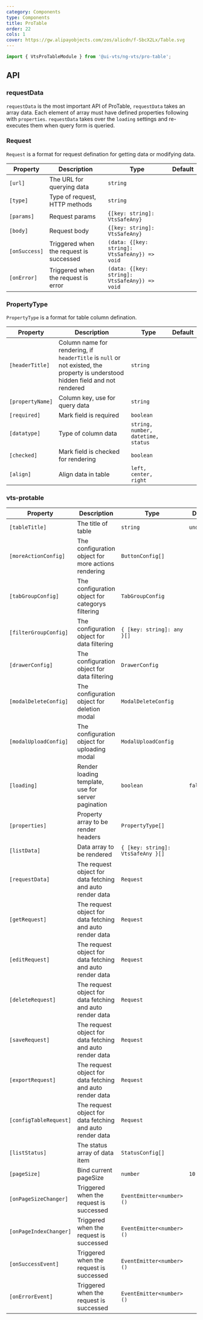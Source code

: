```yaml
---
category: Components
type: Components
title: ProTable
order: 22
cols: 1
cover: https://gw.alipayobjects.com/zos/alicdn/f-SbcX2Lx/Table.svg
---
```


```ts
import { VtsProTableModule } from '@ui-vts/ng-vts/pro-table';
```

## API

### requestData
`requestData` is the most important API of ProTable, `requestData` takes an array data. Each element of array must have defined properties following with `properties`. `requestData` takes over the `loading` settings and re-executes them when query form is queried.

### Request
`Request` is a format for request defination for getting data or modifying data.

| Property | Description | Type | Default |
| -------- | ----------- | ---- | ------- |
| `[url]` | The URL for querying data | `string` ||
| `[type]` | Type of request, HTTP methods | `string` |
| `[params]` | Request params | `{[key: string]: VtsSafeAny}` |
| `[body]` | Request body | `{[key: string]: VtsSafeAny}` |
| `[onSuccess]` | Triggered when the request is successed | `(data: {[key: string]: VtsSafeAny}) => void` |
| `[onError]` | Triggered when the request is error | `(data: {[key: string]: VtsSafeAny}) => void` |

### PropertyType
`PropertyType` is a format for table column defination.

| Property | Description | Type | Default |
| -------- | ----------- | ---- | ------- |
| `[headerTitle]` | Column name for rendering, if `headerTitle` is `null` or not existed, the property is understood hidden field and not rendered | `string` ||
| `[propertyName]` | Column key, use for query data | `string` |
| `[required]` | Mark field is required | `boolean` |
| `[datatype]` | Type of column data | `string, number, datetime, status` |
| `[checked]` | Mark field is checked for rendering | `boolean` |
| `[align]` | Align data in table | `left, center, right` |
 
### vts-protable

| Property | Description | Type | Default |
| -------- | ----------- | ---- | ------- |
| `[tableTitle]` | The title of table | `string` | `undefined` |
| `[moreActionConfig]` | The configuration object for more actions rendering | `ButtonConfig[]` |
| `[tabGroupConfig]` | The configuration object for categorys filtering | `TabGroupConfig` |
| `[filterGroupConfig]` | The configuration object for data filtering  | `{ [key: string]: any }[]` |
| `[drawerConfig]` | The configuration object for data filtering  | `DrawerConfig` |
| `[modalDeleteConfig]` | The configuration object for deletion modal  | `ModalDeleteConfig` |
| `[modalUploadConfig]` | The configuration object for uploading modal  | `ModalUploadConfig` |
| `[loading]` | Render loading template, use for server pagination | `boolean` | `false` |
| `[properties]` | Property array to be render headers | `PropertyType[]` |
| `[listData]` | Data array to be rendered | `{ [key: string]: VtsSafeAny }[]` |
| `[requestData]` | The request object for data fetching and auto render data | `Request` |
| `[getRequest]` | The request object for data fetching and auto render data | `Request` |
| `[editRequest]` | The request object for data fetching and auto render data | `Request` |
| `[deleteRequest]` | The request object for data fetching and auto render data | `Request` |
| `[saveRequest]` | The request object for data fetching and auto render data | `Request` |
| `[exportRequest]` | The request object for data fetching and auto render data | `Request` |
| `[configTableRequest]` | The request object for data fetching and auto render data | `Request` |
| `[listStatus]` | The status array of data item | `StatusConfig[]` |
| `[pageSize]` | Bind current pageSize | `number` | `10` |
| `[onPageSizeChanger]` | Triggered when the request is successed | `EventEmitter<number>()` |
| `[onPageIndexChanger]` | Triggered when the request is successed | `EventEmitter<number>()` |
| `[onSuccessEvent]`| Triggered when the request is successed | `EventEmitter<number>()` |
| `[onErrorEvent]`| Triggered when the request is successed | `EventEmitter<number>()` |